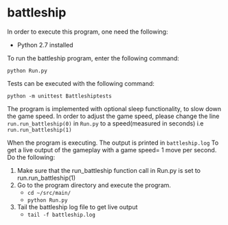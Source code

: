 # battleship
In order to execute this program, one need the following: 
- Python 2.7 installed

To run the battleship program, enter the following command: 

`python Run.py`

Tests can be executed with the following command: 

`python -m unittest Battleshiptests`

The program is implemented with optional sleep functionality, to slow down the game speed. 
In order to adjust the game speed, please change the line 
`run.run_battleship(0)` in `Run.py` to a speed(measured in seconds) i.e `run.run_battleship(1)`

When the program is executing. The output is printed in `battleship.log`
To get a live output of the gameplay with a game speed= 1 move per second. Do the following: 

1. Make sure that the run_battleship function call in Run.py is set to run.run_battleship(1)
2. Go to the program directory and execute the program.  
    - `cd ~/src/main/`
    - `python Run.py`    
3. Tail the battleship log file to get live output
    - `tail -f battleship.log`





